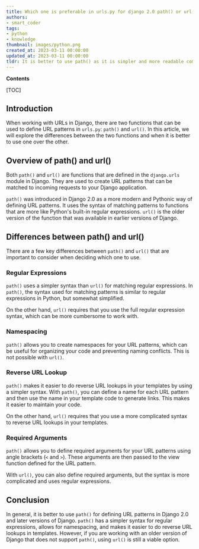 ```yaml
---
title: Which one is preferable in urls.py for django 2.0 path() or url()?
authors:
- smart_coder
tags:
- python
- knowledge
thumbnail: images/python.png
created_at: 2023-03-11 00:00:00
updated_at: 2023-03-11 00:00:00
tldr: It is better to use path() as it is simpler and more readable compared to url().
---
```


**Contents**

[TOC]

Introduction
------------

When working with URLs in Django, there are two functions that can be used to define URL patterns in `urls.py`: `path()` and `url()`. In this article, we will explore the differences between the two functions and when it is better to use one over the other.

Overview of path() and url()
-----------------------------

Both `path()` and `url()` are functions that are defined in the `django.urls` module in Django. They are used to create URL patterns that can be matched to incoming requests to your Django application. 

`path()` was introduced in Django 2.0 as a more modern and Pythonic way of defining URL patterns. It uses the syntax of matching patterns to functions that are more like Python's built-in regular expressions. `url()` is the older version of the function that was available in earlier versions of Django.

Differences between path() and url()
------------------------------------

There are a few key differences between `path()` and `url()` that are important to consider when deciding which one to use.

### Regular Expressions

`path()` uses a simpler syntax than `url()` for matching regular expressions. In `path()`, the syntax used for matching patterns is similar to regular expressions in Python, but somewhat simplified.

On the other hand, `url()` requires that you use the full regular expression syntax, which can be more cumbersome to work with.

### Namespacing

`path()` allows you to create namespaces for your URL patterns, which can be useful for organizing your code and preventing naming conflicts. This is not possible with `url()`.

### Reverse URL Lookup

`path()` makes it easier to do reverse URL lookups in your templates by using a simpler syntax. With `path()`, you can define a name for each URL pattern and then use the name in your template code to generate links. This makes it easier to maintain your code.

On the other hand, `url()` requires that you use a more complicated syntax to reverse URL lookups in your templates.

### Required Arguments

`path()` allows you to define required arguments for your URL patterns using angle brackets (`<` and `>`). These arguments are then passed to the view function defined for the URL pattern.

With `url()`, you can also define required arguments, but the syntax is more complicated and uses regular expressions.

Conclusion
----------

In general, it is better to use `path()` for defining URL patterns in Django 2.0 and later versions of Django. `path()` has a simpler syntax for regular expressions, allows for namespacing, and makes it easier to do reverse URL lookups in templates. However, if you are working with an older version of Django that does not support `path()`, using `url()` is still a viable option.
